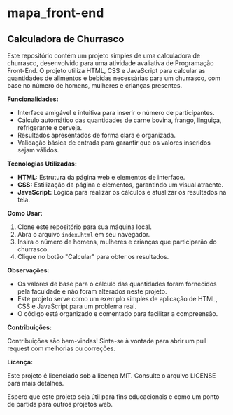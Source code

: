 # mapa_front-end
## Calculadora de Churrasco 

Este repositório contém um projeto simples de uma calculadora de churrasco, desenvolvido para uma atividade avaliativa de Programação Front-End. O projeto utiliza HTML, CSS e JavaScript para calcular as quantidades de alimentos e bebidas necessárias para um churrasco, com base no número de homens, mulheres e crianças presentes.

**Funcionalidades:**

* Interface amigável e intuitiva para inserir o número de participantes.
* Cálculo automático das quantidades de carne bovina, frango, linguiça, refrigerante e cerveja.
* Resultados apresentados de forma clara e organizada.
* Validação básica de entrada para garantir que os valores inseridos sejam válidos.

**Tecnologias Utilizadas:**

* **HTML:** Estrutura da página web e elementos de interface.
* **CSS:** Estilização da página e elementos, garantindo um visual atraente.
* **JavaScript:** Lógica para realizar os cálculos e atualizar os resultados na tela.

**Como Usar:**

1. Clone este repositório para sua máquina local.
2. Abra o arquivo `index.html` em seu navegador.
3. Insira o número de homens, mulheres e crianças que participarão do churrasco.
4. Clique no botão "Calcular" para obter os resultados.

**Observações:**

* Os valores de base para o cálculo das quantidades foram fornecidos pela faculdade e não foram alterados neste projeto.
* Este projeto serve como um exemplo simples de aplicação de HTML, CSS e JavaScript para um problema real.
* O código está organizado e comentado para facilitar a compreensão.

**Contribuições:**

Contribuições são bem-vindas! Sinta-se à vontade para abrir um pull request com melhorias ou correções.

**Licença:**

Este projeto é licenciado sob a licença MIT. Consulte o arquivo LICENSE para mais detalhes.

Espero que este projeto seja útil para fins educacionais e como um ponto de partida para outros projetos web.
